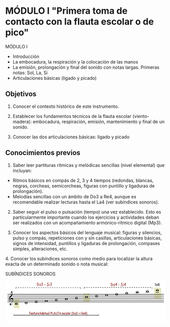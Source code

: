 
# MÓDULO I "Primera toma de contacto con la flauta escolar o de pico"

MÓDULO I

- Introducción
- La embocadura, la respiración y la colocación de las manos
- La emisión, prolongación y final del sonido con notas largas. Primeras notas: Sol, La, Si
- Articulaciones básicas (ligado y picado)

## Objetivos 

1. Conocer el contexto histórico de este instrumento.

2. Establecer los fundamentos técnicos de la flauta escolar (viento-madera): embocadura, respiración, emisión, mantenimiento y final de un sonido.

3. Conocer las dos articulaciones básicas: ligado y picado

## Conocimientos previos

1. Saber leer partituras rítmicas y melódicas sencillas (nivel elemental) que incluyan:

- Ritmos básicos en compás de 2, 3 y 4 tiempos (redondas, blancas, negras, corcheas, semicorcheas, figuras con puntillo y ligaduras de prolongación).
- Melodías sencillas con un ámbito de Do3 a Re4, aunque es recomendable realizar lecturas hasta el La4 (ver subíndices sonoros).

2. Saber seguir el pulso o pulsación (tempo) una vez establecido. Esto es particularmente importante cuando los ejercicios y actividades deban ser realizados con un acompañamiento armónico-rítmico digital (Mp3).

3. Conocer los aspectos básicos del lenguaje musical: figuras y silencios, pulso y compás, repeticiones con y sin casillas, articulaciones básicas, signos de intensidad, puntillos y ligaduras de prolongación, compases simples, alteraciones, etc.

4. Conocer los subíndices sonoros como medio para localizar la altura exacta de un determinado sonido o nota musical:

SUBÍNDICES SONOROS

<img src="img/Subindices_sonoros.gif" alt="Subíndices sonoros" title="Subíndices sonoros" height="131" />
